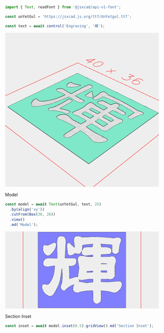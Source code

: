 ```JavaScript
import { Text, readFont } from '@jsxcad/api-v1-font';
```

```JavaScript
const unYetGul = 'https://jsxcad.js.org/ttf/UnYetgul.ttf';
```

```JavaScript
const text = await control('Engraving', '輝');
```

![Image](engrave.md.model.png)

Model

```JavaScript
const model = await Text(unYetGul, text, 25)
  .by(align('xy'))
  .cutFrom(Box(30, 26))
  .view()
  .md('Model');
```

![Image](engrave.md.inset.png)

Section Inset

```JavaScript
const inset = await model.inset(0.5).gridView().md('Section Inset');
```
